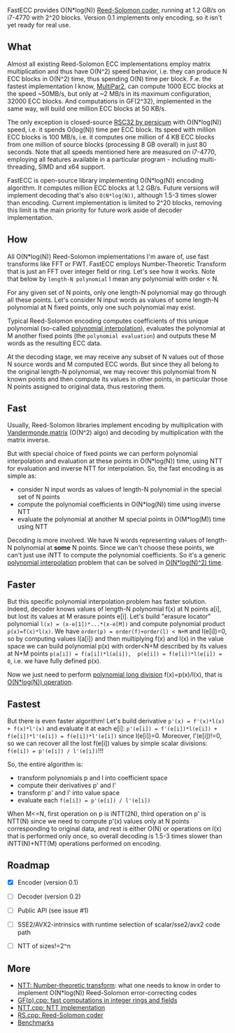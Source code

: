 FastECC provides O(N*log(N)) [Reed-Solomon coder], running at 1.2 GB/s on i7-4770 with 2^20 blocks.
Version 0.1 implements only encoding, so it isn't yet ready for real use.


<a name="what"/>

## What

Almost all existing Reed-Solomon ECC implementations employ matrix multiplication and thus have O(N^2) speed behavior,
i.e. they can produce N ECC blocks in O(N^2) time, thus spending O(N) time per block.
F.e. the fastest implementation I know, [MultiPar2], can compute 1000 ECC blocks at the speed ~50MB/s,
but only at ~2 MB/s in its maximum configuration, 32000 ECC blocks.
And computations in GF(2^32), implemented in the same way, will build one million ECC blocks at 50 KB/s.

The only exception is closed-source [RSC32 by persicum] with O(N*log(N)) speed, i.e. it spends O(log(N)) time per ECC block.
Its speed with million ECC blocks is 100 MB/s, i.e. it computes one million of 4 KB ECC blocks
from one million of source blocks (processing 8 GB overall) in just 80 seconds.
Note that all speeds mentioned here are measured on i7-4770, employing all features available in a particular program -
including multi-threading, SIMD and x64 support.

FastECC is open-source library implementing O(N*log(N)) encoding algorithm.
It computes million ECC blocks at 1.2 GB/s.
Future versions will implement decoding that's also `O(N*log(N))`, although 1.5-3 times slower than encoding.
Current implementation is limited to 2^20 blocks, removing this limit is the main priority for future work
aside of decoder implementation.


<a name="how"/>

## How

All O(N*log(N)) Reed-Solomon implementations I'm aware of, use fast transforms like FFT or FWT.
FastECC employs Number-Theoretic Transform that is just an FFT over integer field or ring.
Let's see how it works. Note that below by `length-N polynomial` I mean any polynomial with order < N.

For any given set of N points, only one length-N polynomial may go through all these points.
Let's consider N input words as values of some length-N polynomial at N fixed points,
only one such polynomial may exist.

Typical Reed-Solomon encoding computes coefficients of this unique polynomial (so-called [polynomial interpolation]),
evaluates the polynomial at M another fixed points (the `polynomial evaluation`)
and outputs these M words as the resulting ECC data.

At the decoding stage, we may receive any subset of N values out of those N source words and M computed ECC words.
But since they all belong to the original length-N polynomial, we may recover this polynomial from N known points
and then compute its values in other points, in particular those N points assigned to original data, thus restoring them.


<a name="fast"/>

## Fast

Usually, Reed-Solomon libraries implement encoding by multiplication with [Vandermonde matrix] (O(N^2) algo)
and decoding by multiplication with the matrix inverse.

But with special choice of fixed points we can perform polynomial interpolation and evaluation at these points
in O(N*log(N)) time, using NTT for evaluation and inverse NTT for interpolation. So, the fast encoding is as simple as:
- consider N input words as values of length-N polynomial in the special set of N points
- compute the polynomial coefficients in O(N*log(N)) time using inverse NTT
- evaluate the polynomial at another M special points in O(M*log(M)) time using NTT

Decoding is more involved. We have N words representing values of length-N polynomial at **some** N points.
Since we can't choose these points, we can't just use iNTT to compute the polynomial coefficients.
So it's a generic [polynomial interpolation] problem that can be solved in [O(N*log(N)^2) time][fast polynomial interpolation].


<a name="faster"/>

## Faster

But this specific polynomial interpolation problem has faster solution.
Indeed, decoder knows values of length-N polynomial f(x) at N points a[i], but lost its values at M erasure points e[i].
Let's build "erasure locator" polynomial `l(x) = (x-e[1])*...*(x-e[M])` and compute polynomial product `p(x)=f(x)*l(x)`.
We have `order(p) = order(f)+order(l) < N+M` and l(e[i])=0, so by computing values l(a[i]) and then multiplying f(x) and l(x) in the value space
we can build polynomial p(x) with order<N+M described by its values at N+M points `p(a[i]) = f(a[i])*l(a[i]),  p(e[i]) = f(e[i])*l(e[i]) = 0`,
i.e. we have fully defined p(x).

Now we just need to perform [polynomial long division] f(x)=p(x)/l(x), that is [O(N*log(N)) operation][fast polynomial division].


<a name="fastest"/>

## Fastest

But there is even faster algorithm! Let's build derivative `p'(x) = f'(x)*l(x) + f(x)*l'(x)`
and evaluate it at each e[i]: `p'(e[i]) = f'(e[i])*l(e[i]) + f(e[i])*l'(e[i]) = f(e[i])*l'(e[i])` since l(e[i])=0.
Moreover, l'(e[i])!=0, so we can recover all the lost f(e[i]) values by simple scalar divisions: `f(e[i]) = p'(e[i]) / l'(e[i])`!!!

So, the entire algorithm is:
- transform polynomials p and l into coefficient space
- compute their derivatives p' and l'
- transform p' and l' into value space
- evaluate each `f(e[i]) = p'(e[i]) / l'(e[i])`

When M<=N, first operation on p is iNTT(2N),
third operation on p' is NTT(N) since we need to compute p'(x) values only at N points corresponding to original data,
and rest is either O(N) or operations on l(x) that is performed only once,
so overall decoding is 1.5-3 times slower than iNTT(N)+NTT(M) operations performed on encoding.


<a name="roadmap"/>

## Roadmap

- [x] Encoder (version 0.1)
- [ ] Decoder (version 0.2)
- [ ] Public API (see issue #1)
- [ ] SSE2/AVX2-intrinsics with runtime selection of scalar/sse2/avx2 code path
- [ ] NTT of sizes!=2^n


<a name="more"/>

## More

- [NTT: Number-theoretic transform](Overview.md): what one needs to know in order to implement O(N*log(N)) Reed-Solomon error-correcting codes
- [GF(p).cpp: fast computations in integer rings and fields](GF.md)
- [NTT.cpp: NTT implementation](NTT.md)
- [RS.cpp: Reed-Solomon coder](RS.md)
- [Benchmarks](Benchmarks.md)


[Reed-Solomon coder]: https://en.wikipedia.org/wiki/Reed%E2%80%93Solomon_error_correction
[MultiPar2]: https://www.livebusinesschat.com/smf/index.php?board=396.0
[RSC32 by persicum]: https://www.livebusinesschat.com/smf/index.php?board=399.0
[Vandermonde matrix]: https://en.wikipedia.org/wiki/Vandermonde_matrix
[polynomial long division]: https://en.wikipedia.org/wiki/Polynomial_long_division
[fast polynomial division]: https://www.google.com/search?q=fast+polynomial+division "fast polynomial division"
[polynomial interpolation]: https://en.wikipedia.org/wiki/Polynomial_interpolation
[fast polynomial interpolation]: https://www.google.com/search?q=fast+polynomial+interpolation "fast polynomial interpolation"
